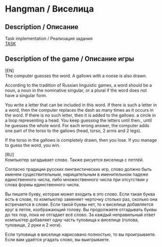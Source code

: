 # Hangman / Виселица

## Description / Описание
Task implementation / Реализация задания  
[TASK](https://zhukovsd.github.io/java-backend-learning-course/projects/hangman/)

## Description of the game / Описание игры
[EN]  
The computer guesses the word. A gallows with a noose is also drawn.

According to the tradition of Russian linguistic games, a word should be
a noun, a noun in the nominative singular,
or a plural if the word does not have a singular form.

You write a letter that can be included in this word.
If there is such a letter in a word, then the computer replaces the dash as many times
as it occurs in the word. If there is no such letter, then it is added to the gallows.
a circle in a loop representing a head. You keep guessing the letters until then.,
until he guesses the whole word. For each wrong answer, the computer adds
one part of the torso to the gallows (head, torso, 2 arms and 2 legs).

If the torso in the gallows is completely drawn, then you lose. If you
manage to guess the word, you win.  

[RU]  
Компьютер загадывает слово. Также рисуется виселица с петлёй.

Согласно традиции русских лингвистических игр, слово должно быть именем
существительным, нарицательным в именительном падеже единственного числа,
либо множественного числа при отсутствии у слова формы единственного числа.  

Вы пишете букву, которая может входить в это слово.
Если такая буква есть в слове, то компьютер заменяет черточку столько раз, 
сколько она встречается в слове. Если такой буквы нет, то к виселице добавляется
круг в петле, изображающий голову. Вы продолжаете отгадывать буквы до тех пор,
пока не отгадает всё слово. За каждый неправильный ответ компьютер добавляет
одну часть туловища к виселице (голова, туловище, 2 руки и 2 ноги).

Если туловище в виселице нарисовано полностью, то вы проигрываете. Если вам
удаётся угадать слово, вы выигрываете.